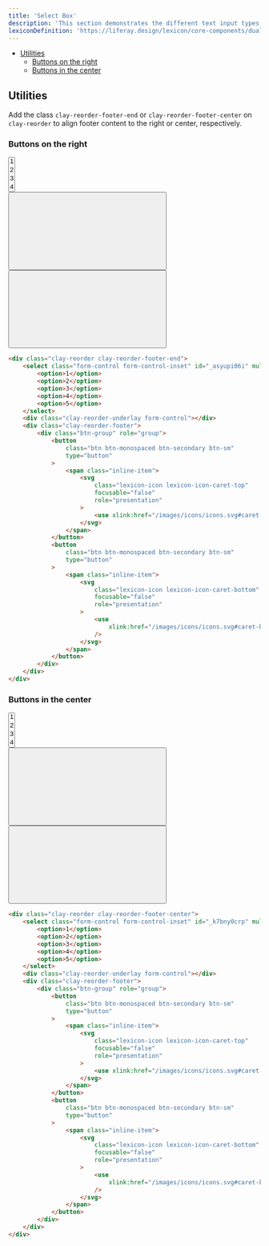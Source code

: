 ```yaml
---
title: 'Select Box'
description: 'This section demonstrates the different text input types, including usage and validation states.'
lexiconDefinition: 'https://liferay.design/lexicon/core-components/dual-listbox/'
---
```


<div class="nav-toc-absolute">
<div class="nav-toc">

-   [Utilities](#utilities)
    -   [Buttons on the right](#buttons-on-the-right)
    -   [Buttons in the center](#buttons-in-the-center)

</div>
</div>

## Utilities

<div class="clay-site-alert alert alert-info">
    Add the class <code>clay-reorder-footer-end</code> or <code>clay-reorder-footer-center</code> on <code>clay-reorder</code> to align footer content to the right or center, respectively.
</div>

### Buttons on the right

<div class="sheet-example">
    <div class="clay-reorder clay-reorder-footer-end">
        <select class="form-control form-control-inset" id="_asyupi06i" multiple>
            <option>1</option>
            <option>2</option>
            <option>3</option>
            <option>4</option>
            <option>5</option>
        </select>
        <div class="clay-reorder-underlay form-control"></div>
        <div class="clay-reorder-footer">
            <div class="btn-group" role="group">
                <button class="btn btn-monospaced btn-secondary btn-sm" type="button">
                    <span class="inline-item">
                        <svg class="lexicon-icon lexicon-icon-caret-top" focusable="false" role="presentation">
                            <use xlink:href="/images/icons/icons.svg#caret-top" />
                        </svg>
                    </span>
                </button>
                <button class="btn btn-monospaced btn-secondary btn-sm" type="button">
                    <span class="inline-item">
                        <svg class="lexicon-icon lexicon-icon-caret-bottom" focusable="false" role="presentation">
                            <use xlink:href="/images/icons/icons.svg#caret-bottom" />
                        </svg>
                    </span>
                </button>
            </div>
        </div>
    </div>
</div>

```html
<div class="clay-reorder clay-reorder-footer-end">
	<select class="form-control form-control-inset" id="_asyupi06i" multiple>
		<option>1</option>
		<option>2</option>
		<option>3</option>
		<option>4</option>
		<option>5</option>
	</select>
	<div class="clay-reorder-underlay form-control"></div>
	<div class="clay-reorder-footer">
		<div class="btn-group" role="group">
			<button
				class="btn btn-monospaced btn-secondary btn-sm"
				type="button"
			>
				<span class="inline-item">
					<svg
						class="lexicon-icon lexicon-icon-caret-top"
						focusable="false"
						role="presentation"
					>
						<use xlink:href="/images/icons/icons.svg#caret-top" />
					</svg>
				</span>
			</button>
			<button
				class="btn btn-monospaced btn-secondary btn-sm"
				type="button"
			>
				<span class="inline-item">
					<svg
						class="lexicon-icon lexicon-icon-caret-bottom"
						focusable="false"
						role="presentation"
					>
						<use
							xlink:href="/images/icons/icons.svg#caret-bottom"
						/>
					</svg>
				</span>
			</button>
		</div>
	</div>
</div>
```

### Buttons in the center

<div class="sheet-example">
    <div class="clay-reorder clay-reorder-footer-center">
        <select class="form-control form-control-inset" id="_k7bny0crp" multiple>
            <option>1</option>
            <option>2</option>
            <option>3</option>
            <option>4</option>
            <option>5</option>
        </select>
        <div class="clay-reorder-underlay form-control"></div>
        <div class="clay-reorder-footer">
            <div class="btn-group" role="group">
                <button
                    class="btn btn-monospaced btn-secondary btn-sm"
                    type="button"
                >
                    <span class="inline-item">
                        <svg
                            class="lexicon-icon lexicon-icon-caret-top"
                            focusable="false"
                            role="presentation"
                        >
                            <use xlink:href="/images/icons/icons.svg#caret-top" />
                        </svg>
                    </span>
                </button>
                <button
                    class="btn btn-monospaced btn-secondary btn-sm"
                    type="button"
                >
                    <span class="inline-item">
                        <svg
                            class="lexicon-icon lexicon-icon-caret-bottom"
                            focusable="false"
                            role="presentation"
                        >
                            <use
                                xlink:href="/images/icons/icons.svg#caret-bottom"
                            />
                        </svg>
                    </span>
                </button>
            </div>
        </div>
    </div>
</div>

```html
<div class="clay-reorder clay-reorder-footer-center">
	<select class="form-control form-control-inset" id="_k7bny0crp" multiple>
		<option>1</option>
		<option>2</option>
		<option>3</option>
		<option>4</option>
		<option>5</option>
	</select>
	<div class="clay-reorder-underlay form-control"></div>
	<div class="clay-reorder-footer">
		<div class="btn-group" role="group">
			<button
				class="btn btn-monospaced btn-secondary btn-sm"
				type="button"
			>
				<span class="inline-item">
					<svg
						class="lexicon-icon lexicon-icon-caret-top"
						focusable="false"
						role="presentation"
					>
						<use xlink:href="/images/icons/icons.svg#caret-top" />
					</svg>
				</span>
			</button>
			<button
				class="btn btn-monospaced btn-secondary btn-sm"
				type="button"
			>
				<span class="inline-item">
					<svg
						class="lexicon-icon lexicon-icon-caret-bottom"
						focusable="false"
						role="presentation"
					>
						<use
							xlink:href="/images/icons/icons.svg#caret-bottom"
						/>
					</svg>
				</span>
			</button>
		</div>
	</div>
</div>
```
